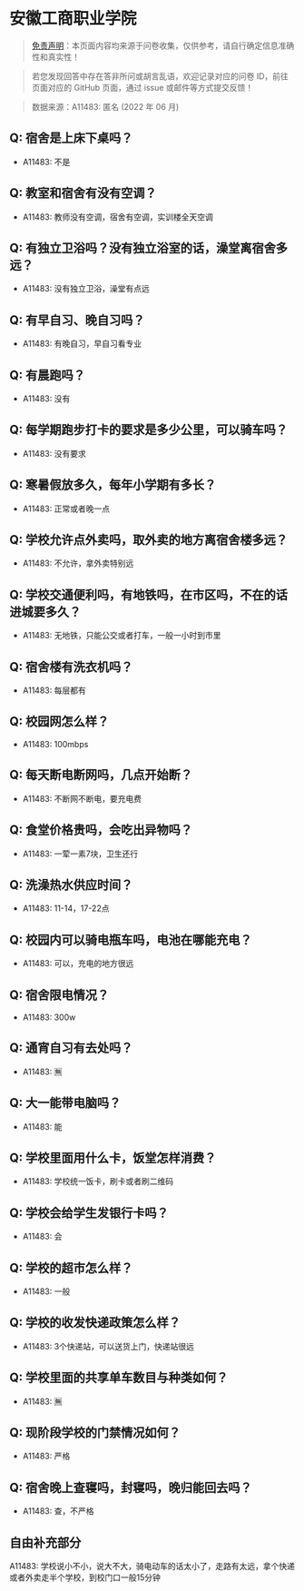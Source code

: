 # 安徽工商职业学院

> [免责声明](https://colleges.chat/#_3)：本页面内容均来源于问卷收集，仅供参考，请自行确定信息准确性和真实性！

> 若您发现回答中存在答非所问或胡言乱语，欢迎记录对应的问卷 ID，前往页面对应的 GitHub 页面，通过 issue 或邮件等方式提交反馈！

> 数据来源：A11483: 匿名 (2022 年 06 月)

## Q: 宿舍是上床下桌吗？

- A11483: 不是

## Q: 教室和宿舍有没有空调？

- A11483: 教师没有空调，宿舍有空调，实训楼全天空调

## Q: 有独立卫浴吗？没有独立浴室的话，澡堂离宿舍多远？

- A11483: 没有独立卫浴，澡堂有点远

## Q: 有早自习、晚自习吗？

- A11483: 有晚自习，早自习看专业

## Q: 有晨跑吗？

- A11483: 没有

## Q: 每学期跑步打卡的要求是多少公里，可以骑车吗？

- A11483: 没有要求

## Q: 寒暑假放多久，每年小学期有多长？

- A11483: 正常或者晚一点

## Q: 学校允许点外卖吗，取外卖的地方离宿舍楼多远？

- A11483: 不允许，拿外卖特别远

## Q: 学校交通便利吗，有地铁吗，在市区吗，不在的话进城要多久？

- A11483: 无地铁，只能公交或者打车，一般一小时到市里

## Q: 宿舍楼有洗衣机吗？

- A11483: 每层都有

## Q: 校园网怎么样？

- A11483: 100mbps

## Q: 每天断电断网吗，几点开始断？

- A11483: 不断网不断电，要充电费

## Q: 食堂价格贵吗，会吃出异物吗？

- A11483: 一荤一素7块，卫生还行

## Q: 洗澡热水供应时间？

- A11483: 11-14，17-22点

## Q: 校园内可以骑电瓶车吗，电池在哪能充电？

- A11483: 可以，充电的地方很远

## Q: 宿舍限电情况？

- A11483: 300w

## Q: 通宵自习有去处吗？

- A11483: 🈚️

## Q: 大一能带电脑吗？

- A11483: 能

## Q: 学校里面用什么卡，饭堂怎样消费？

- A11483: 学校统一饭卡，刷卡或者刷二维码

## Q: 学校会给学生发银行卡吗？

- A11483: 会

## Q: 学校的超市怎么样？

- A11483: 一般

## Q: 学校的收发快递政策怎么样？

- A11483: 3个快递站，可以送货上门，快递站很远

## Q: 学校里面的共享单车数目与种类如何？

- A11483: 🈚️

## Q: 现阶段学校的门禁情况如何？

- A11483: 严格

## Q: 宿舍晚上查寝吗，封寝吗，晚归能回去吗？

- A11483: 查，不严格

## 自由补充部分

A11483: 学校说小不小，说大不大，骑电动车的话太小了，走路有太远，拿个快递或者外卖走半个学校，到校门口一般15分钟